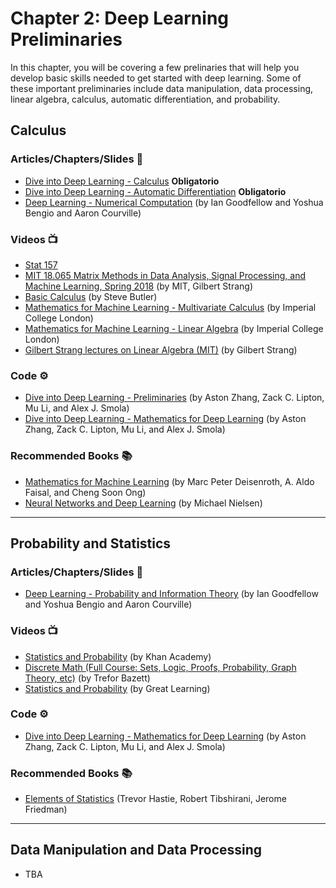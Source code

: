 # Chapter 2: Deep Learning Preliminaries
In this chapter, you will be covering a few prelinaries that will help you develop basic skills needed to get started with deep learning. Some of these important preliminaries include data manipulation, data processing, linear algebra, calculus, automatic differentiation, and probability.

## Calculus


### Articles/Chapters/Slides 📝
- [Dive into Deep Learning - Calculus](https://d2l.ai/chapter_preliminaries/calculus.html) **Obligatorio**
- [Dive into Deep Learning -  Automatic Differentiation](https://d2l.ai/chapter_preliminaries/autograd.html) **Obligatorio**
- [Deep Learning - Numerical Computation](https://www.deeplearningbook.org/contents/numerical.html) (by Ian Goodfellow and Yoshua Bengio and Aaron Courville)

### Videos 📺
- [Stat 157](https://courses.d2l.ai/berkeley-stat-157/units/introduction.html)
- [MIT 18.065 Matrix Methods in Data Analysis, Signal Processing, and Machine Learning, Spring 2018](https://www.youtube.com/playlist?list=PLUl4u3cNGP63oMNUHXqIUcrkS2PivhN3k) (by MIT, Gilbert Strang)
- [Basic Calculus](https://www.calc1.org/videos/fall-20-online-w-butler) (by Steve Butler)
- [Mathematics for Machine Learning - Multivariate Calculus](https://www.youtube.com/playlist?list=PLiiljHvN6z193BBzS0Ln8NnqQmzimTW23) (by Imperial College London)
- [Mathematics for Machine Learning - Linear Algebra](https://www.youtube.com/playlist?list=PLiiljHvN6z1_o1ztXTKWPrShrMrBLo5P3) (by Imperial College London)
- [Gilbert Strang lectures on Linear Algebra (MIT)](https://www.youtube.com/playlist?list=PL49CF3715CB9EF31D) (by Gilbert Strang)

### Code ⚙️
- [Dive into Deep Learning - Preliminaries](https://d2l.ai/chapter_preliminaries/index.html) (by Aston Zhang, Zack C. Lipton, Mu Li, and Alex J. Smola)
- [Dive into Deep Learning - Mathematics for Deep Learning](https://d2l.ai/chapter_appendix-mathematics-for-deep-learning/index.html) (by Aston Zhang, Zack C. Lipton, Mu Li, and Alex J. Smola)

### Recommended Books 📚
- [Mathematics for Machine Learning](https://mml-book.github.io/) (by Marc Peter Deisenroth, A. Aldo Faisal, and Cheng Soon Ong)
- [Neural Networks and Deep Learning](http://neuralnetworksanddeeplearning.com/index.html) (by Michael Nielsen)


---
## Probability and Statistics

### Articles/Chapters/Slides 📝
- [Deep Learning - Probability and Information Theory](https://www.deeplearningbook.org/contents/prob.html) (by Ian Goodfellow and Yoshua Bengio and Aaron Courville)

### Videos 📺
- [Statistics and Probability](https://www.khanacademy.org/math/statistics-probability) (by Khan Academy)
- [Discrete Math (Full Course: Sets, Logic, Proofs, Probability, Graph Theory, etc)](https://www.youtube.com/playlist?list=PLHXZ9OQGMqxersk8fUxiUMSIx0DBqsKZS) (by Trefor Bazett)
- [Statistics and Probability](https://www.youtube.com/watch?v=Vfo5le26IhY) (by Great Learning)

### Code ⚙️
- [Dive into Deep Learning - Mathematics for Deep Learning](https://d2l.ai/chapter_appendix-mathematics-for-deep-learning/index.html) (by Aston Zhang, Zack C. Lipton, Mu Li, and Alex J. Smola)

### Recommended Books 📚
- [Elements of Statistics](https://web.stanford.edu/~hastie/Papers/ESLII.pdf) (Trevor Hastie, Robert Tibshirani, Jerome Friedman)

---
## Data Manipulation and Data Processing
- TBA

